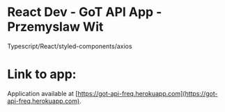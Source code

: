 # React Dev - GoT API App - Przemyslaw Wit

Typescript/React/styled-components/axios

# Link to app:

Application available at [https://got-api-freq.herokuapp.com](https://got-api-freq.herokuapp.com).